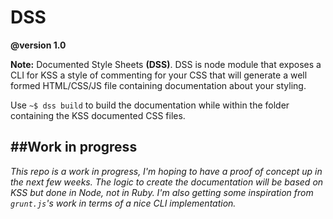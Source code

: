 DSS
===

**@version 1.0**

**Note:** Documented Style Sheets **(DSS)**. DSS is node module that exposes a CLI for KSS a style of commenting for your CSS that will generate a well formed HTML/CSS/JS file containing documentation about your styling.

Use `~$ dss build` to build the documentation while within the folder containing the KSS documented CSS files.

##Work in progress
---
*This repo is a work in progress, I'm hoping to have a proof of concept up in the next few weeks. The logic to create the documentation will be based on KSS but done in Node, not in Ruby. I'm also getting some inspiration from `grunt.js`'s work in terms of a nice CLI implementation.* 